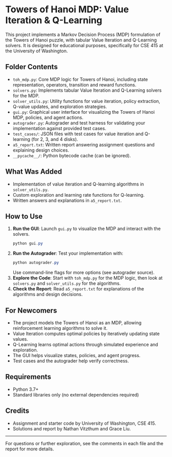 # Towers of Hanoi MDP: Value Iteration & Q-Learning

This project implements a Markov Decision Process (MDP) formulation of the Towers of Hanoi puzzle, with tabular Value Iteration and Q-Learning solvers. It is designed for educational purposes, specifically for CSE 415 at the University of Washington.

## Folder Contents
- `toh_mdp.py`: Core MDP logic for Towers of Hanoi, including state representation, operators, transition and reward functions.
- `solvers.py`: Implements tabular Value Iteration and Q-Learning solvers for the MDP.
- `solver_utils.py`: Utility functions for value iteration, policy extraction, Q-value updates, and exploration strategies.
- `gui.py`: Graphical user interface for visualizing the Towers of Hanoi MDP, policies, and agent actions.
- `autograder.py`: Autograder and test harness for validating your implementation against provided test cases.
- `test_cases/`: JSON files with test cases for value iteration and Q-learning (for 2, 3, and 4 disks).
- `a5_report.txt`: Written report answering assignment questions and explaining design choices.
- `__pycache__/`: Python bytecode cache (can be ignored).

## What Was Added
- Implementation of value iteration and Q-learning algorithms in `solver_utils.py`.
- Custom exploration and learning rate functions for Q-learning.
- Written answers and explanations in `a5_report.txt`.

## How to Use
1. **Run the GUI**: Launch `gui.py` to visualize the MDP and interact with the solvers.
   ```powershell
   python gui.py
   ```
2. **Run the Autograder**: Test your implementation with:
   ```powershell
   python autograder.py
   ```
   Use command-line flags for more options (see autograder source).
3. **Explore the Code**: Start with `toh_mdp.py` for the MDP logic, then look at `solvers.py` and `solver_utils.py` for the algorithms.
4. **Check the Report**: Read `a5_report.txt` for explanations of the algorithms and design decisions.

## For Newcomers
- The project models the Towers of Hanoi as an MDP, allowing reinforcement learning algorithms to solve it.
- Value Iteration computes optimal policies by iteratively updating state values.
- Q-Learning learns optimal actions through simulated experience and exploration.
- The GUI helps visualize states, policies, and agent progress.
- Test cases and the autograder help verify correctness.

## Requirements
- Python 3.7+
- Standard libraries only (no external dependencies required)

## Credits
- Assignment and starter code by University of Washington, CSE 415.
- Solutions and report by Nathan Vitzthum and Grace Liu.

---
For questions or further exploration, see the comments in each file and the report for more details.
